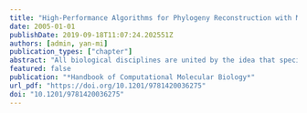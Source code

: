 ```yaml
---
title: "High-Performance Algorithms for Phylogeny Reconstruction with Maximum Parsimony"
date: 2005-01-01
publishDate: 2019-09-18T11:07:24.202551Z
authors: [admin, yan-mi]
publication_types: ["chapter"]
abstract: "All biological disciplines are united by the idea that species share a common history. These relationships are crucial to the understanding of biological evolution and biological mechanisms in medical and pharmaceutical research. The evolutionary history is usually represented by a phylogeny, an unrooted, binary tree where each leaf represents a species. Phylogeny reconstruction, the problem of inferring the evolutionary relationships from the set of leaves by using sequence (e.g., from the DNA of nuclear or organelle genomes), morphological, or gene-order data, and a plausible model of evolution, is a fundamental problem in computational biology and is increasingly used in drug discovery, epidemiology, and genetic engineering [4]. Unfortunately, most problems in phylogeny reconstruction are proven to be NP-hard problems that can take years to solve on realistic datasets [8, 32]. Despite the large number of available tools and approaches, even moderate-sized datasets can require months or years of computation. Many biologists throughout the world compute phylogenies involving weeks or years of computation without necessarily ﬁnding global optima. Certainly more such computational analyses will be needed for larger datasets. The enormous computational demands in terms of time and storage for solving phylogenetic problems can only be met through high-performance computing."
featured: false
publication: "*Handbook of Computational Molecular Biology*"
url_pdf: "https://doi.org/10.1201/9781420036275"
doi: "10.1201/9781420036275"
---
```


